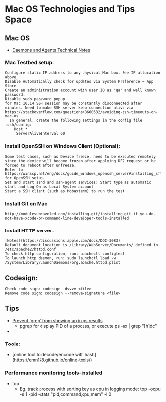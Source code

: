 # Mac OS Technologies and Tips Space


## Mac OS 
  * [Daemons and Agents Technical Notes](https://developer.apple.com/library/archive/technotes/tn2083/_index.html#//apple_ref/doc/uid/DTS10003794-CH1-SECTION23)


### Mac Testbed setup:
	Configure static IP address to any physical Mac box. See IP allocation above 
	Disable Automatically check for updates via System Preference → App Store
	Create an administration account with user ID as "qa" and well known password.
	Disable sudo password popup
	for Mac 10.14 SSH session may be constantly disconnected after minutes. Need to make SSH server keep connection alive via https://stackoverflow.com/questions/8660532/avoiding-ssh-timeouts-on-mac-os
	  In general, create the following settings in the config file .ssh/config:
		Host *
		 ServerAliveInterval 60


### Install OpenSSH on Windows Client (Optional):
	Some test cases, such as Device freeze, need to be executed remotely since the device will become frozen after applying DFZ request or be forced to reboot after unfreeze.
	Refer to https://winscp.net/eng/docs/guide_windows_openssh_server#installing_sftp_ssh_server for OpenSSH setup.
	Set and start sshd and ssh-agent services: Start type as automatic start and Log On as Local System account
	Start a SSH client (such as Mobaxterm) to run the test

### Install Git on Mac
	http://modulesunraveled.com/installing-git/installing-git-if-you-do-not-have-xcode-or-command-line-developer-tools-installed
	
### Install HTTP server:
	[Notes](https://discussions.apple.com/docs/DOC-3083)
	Default document location is /Library/WebServer/Documents/ defined in /etc/apache2/httpd.conf
	To check http configuration, run: apachectl configtest
	To launch http daemon, run: sudo launchctl load -w /System/Library/LaunchDaemons/org.apache.httpd.plist
	
## Codesign:
	Check code sign: codesign -dvvvv <file>
	Remove code sign: codesign --remove-signature <file>	
	
	
## Tips

  * [Prevent 'grep' from showing up in ps results](https://unix.stackexchange.com/questions/74185/how-can-i-prevent-grep-from-showing-up-in-ps-results)
    * pgrep for display PID of a process, or execute ps -ax | grep "[h]dc"
  *
  
### Tools:
  * [online tool to decode/encode with hash] (https://emn178.github.io/online-tools/)
  
### Performance monitoring tools-installed
  * top 
    * Eg. track process with sorting key as cpu in logging mode: top -ocpu -s 1 -pid <pid> -stats "pid,command,cpu,mem" -l 0

